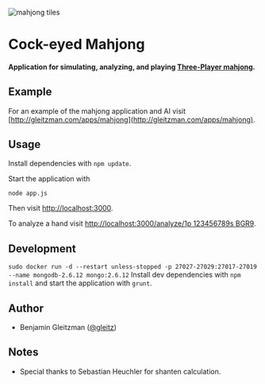 ![mahjong tiles](https://dl.dropboxusercontent.com/u/101688/website/img/mahjong-tiles.jpg)

# Cock-eyed Mahjong

#### Application for simulating, analyzing, and playing [Three-Player mahjong](http://www.japanese-mahjong.com/3pmjintro.html). ####

Example
-------

For an example of the mahjong application and AI visit [http://gleitzman.com/apps/mahjong](http://gleitzman.com/apps/mahjong).

Usage
-----

Install dependencies with `npm update`.

Start the application with

    node app.js

Then visit [http://localhost:3000](http://localhost:3000).

To analyze a hand visit [http://localhost:3000/analyze/1p 123456789s BGR9](http://localhost:3000/analyze/1p%20123456789s%20BGR9).

Development
------

`sudo docker run -d --restart unless-stopped -p 27027-27029:27017-27019 --name mongodb-2.6.12 mongo:2.6.12`
Install dev dependencies with `npm install` and start the application with `grunt`.


Author
------

-  Benjamin Gleitzman ([@gleitz](http://github.com/gleitz))


Notes
-----

-  Special thanks to Sebastian Heuchler for shanten calculation.

